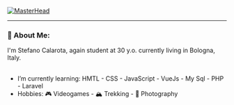 [![MasterHead](https://changes.unipol.it/wp-content/uploads/2021/11/coding.jpg)]((https://github.com/stecala))
<hr>
<h3>🐸 About Me:</h3>
I'm Stefano Calarota, again student at 30 y.o. currently living in Bologna, Italy.<br>
<br>
<ul>
  <li>I’m currently learning: HMTL - CSS - JavaScript - VueJs - My Sql - PHP - Laravel</li>
  <li>Hobbies: 🎮 Videogames - 🏔️ Trekking - 📸 Photography</li>
</ul>
<!--
**stecala/stecala** is a  _special_ ✨ repository because its `README.md` (this file) appears on your GitHub profile.

📫 How to reach me: ...

-->
